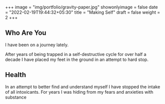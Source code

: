+++
image = "img/portfolio/gravity-paper.jpg"
showonlyimage = false
date = "2022-02-19T19:44:32+05:30"
title = "Making Self"
draft = false
weight = 2
+++

## Who Are You  


I have been on a journey lately.  

After years of being trapped in a self-destructive cycle for over half a decade I have placed my feet in the ground in an attempt to hard stop.  


## Health  

In an attempt to better find and understand myself I have stopped the intake of all intoxicants. For years I was hiding from my fears and anxieties with substance